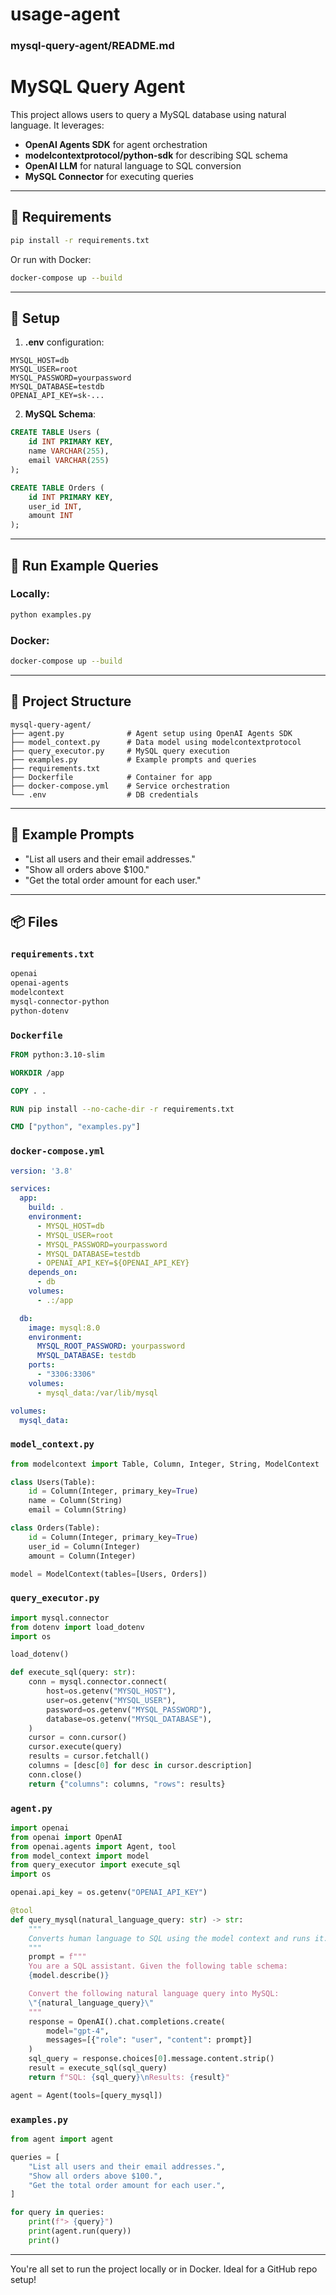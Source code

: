 # usage-agent



### mysql-query-agent/README.md

# MySQL Query Agent

This project allows users to query a MySQL database using natural language. It leverages:

- **OpenAI Agents SDK** for agent orchestration
- **modelcontextprotocol/python-sdk** for describing SQL schema
- **OpenAI LLM** for natural language to SQL conversion
- **MySQL Connector** for executing queries

---

## 🧰 Requirements

```bash
pip install -r requirements.txt
```

Or run with Docker:

```bash
docker-compose up --build
```

---

## 🔧 Setup

1. **.env** configuration:

```
MYSQL_HOST=db
MYSQL_USER=root
MYSQL_PASSWORD=yourpassword
MYSQL_DATABASE=testdb
OPENAI_API_KEY=sk-...
```

2. **MySQL Schema**:

```sql
CREATE TABLE Users (
    id INT PRIMARY KEY,
    name VARCHAR(255),
    email VARCHAR(255)
);

CREATE TABLE Orders (
    id INT PRIMARY KEY,
    user_id INT,
    amount INT
);
```

---

## 🚀 Run Example Queries

### Locally:
```bash
python examples.py
```

### Docker:
```bash
docker-compose up --build
```

---

## 📁 Project Structure

```
mysql-query-agent/
├── agent.py              # Agent setup using OpenAI Agents SDK
├── model_context.py      # Data model using modelcontextprotocol
├── query_executor.py     # MySQL query execution
├── examples.py           # Example prompts and queries
├── requirements.txt
├── Dockerfile            # Container for app
├── docker-compose.yml    # Service orchestration
└── .env                  # DB credentials
```

---

## 🧠 Example Prompts

- "List all users and their email addresses."
- "Show all orders above $100."
- "Get the total order amount for each user."

---

## 📦 Files

### `requirements.txt`
```txt
openai
openai-agents
modelcontext
mysql-connector-python
python-dotenv
```

### `Dockerfile`
```Dockerfile
FROM python:3.10-slim

WORKDIR /app

COPY . .

RUN pip install --no-cache-dir -r requirements.txt

CMD ["python", "examples.py"]
```

### `docker-compose.yml`
```yaml
version: '3.8'

services:
  app:
    build: .
    environment:
      - MYSQL_HOST=db
      - MYSQL_USER=root
      - MYSQL_PASSWORD=yourpassword
      - MYSQL_DATABASE=testdb
      - OPENAI_API_KEY=${OPENAI_API_KEY}
    depends_on:
      - db
    volumes:
      - .:/app

  db:
    image: mysql:8.0
    environment:
      MYSQL_ROOT_PASSWORD: yourpassword
      MYSQL_DATABASE: testdb
    ports:
      - "3306:3306"
    volumes:
      - mysql_data:/var/lib/mysql

volumes:
  mysql_data:
```

### `model_context.py`
```python
from modelcontext import Table, Column, Integer, String, ModelContext

class Users(Table):
    id = Column(Integer, primary_key=True)
    name = Column(String)
    email = Column(String)

class Orders(Table):
    id = Column(Integer, primary_key=True)
    user_id = Column(Integer)
    amount = Column(Integer)

model = ModelContext(tables=[Users, Orders])
```

### `query_executor.py`
```python
import mysql.connector
from dotenv import load_dotenv
import os

load_dotenv()

def execute_sql(query: str):
    conn = mysql.connector.connect(
        host=os.getenv("MYSQL_HOST"),
        user=os.getenv("MYSQL_USER"),
        password=os.getenv("MYSQL_PASSWORD"),
        database=os.getenv("MYSQL_DATABASE"),
    )
    cursor = conn.cursor()
    cursor.execute(query)
    results = cursor.fetchall()
    columns = [desc[0] for desc in cursor.description]
    conn.close()
    return {"columns": columns, "rows": results}
```

### `agent.py`
```python
import openai
from openai import OpenAI
from openai.agents import Agent, tool
from model_context import model
from query_executor import execute_sql
import os

openai.api_key = os.getenv("OPENAI_API_KEY")

@tool
def query_mysql(natural_language_query: str) -> str:
    """
    Converts human language to SQL using the model context and runs it.
    """
    prompt = f"""
    You are a SQL assistant. Given the following table schema:
    {model.describe()}

    Convert the following natural language query into MySQL:
    \"{natural_language_query}\"
    """
    response = OpenAI().chat.completions.create(
        model="gpt-4",
        messages=[{"role": "user", "content": prompt}]
    )
    sql_query = response.choices[0].message.content.strip()
    result = execute_sql(sql_query)
    return f"SQL: {sql_query}\nResults: {result}"

agent = Agent(tools=[query_mysql])
```

### `examples.py`
```python
from agent import agent

queries = [
    "List all users and their email addresses.",
    "Show all orders above $100.",
    "Get the total order amount for each user.",
]

for query in queries:
    print(f"> {query}")
    print(agent.run(query))
    print()
```

---

You're all set to run the project locally or in Docker. Ideal for a GitHub repo setup!
